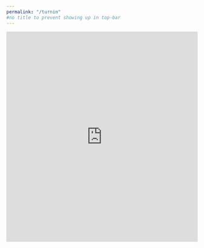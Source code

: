 ```yaml
---
permalink: "/turnin"
#no title to prevent showing up in top-bar
---
```

<iframe src="https://services.cognitoforms.com/f/g8KinvyjSEWgFbGIIrj4pA?id=1" style="position:relative;width:1px;min-width:100%;*width:100%;" frameborder="0" scrolling="yes" seamless="seamless" height="556" width="100%"></iframe>
<script src="https://services.cognitoforms.com/scripts/embed.js"></script>
